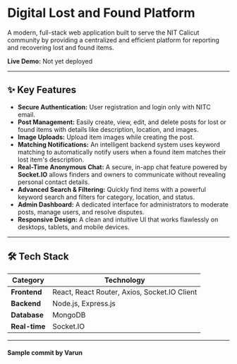 # Digital Lost and Found Platform

<p align="center">
  <!-- <img src="..." alt="Project Screenshot" width="700"/> -->
</p>

A modern, full-stack web application built to serve the NIT Calicut community by providing a centralized and efficient platform for reporting and recovering lost and found items.

**Live Demo:** Not yet deployed

---

## ✨ Key Features

- **Secure Authentication:** User registration and login only with NITC email.
- **Post Management:** Easily create, view, edit, and delete posts for lost or found items with details like description, location, and images.
- **Image Uploads:** Upload item images while creating the post.
- **Matching Notifications:** An intelligent backend system uses keyword matching to automatically notify users when a found item matches their lost item's description.
- **Real-Time Anonymous Chat:** A secure, in-app chat feature powered by **Socket.IO** allows finders and owners to communicate without revealing personal contact details.
- **Advanced Search & Filtering:** Quickly find items with a powerful keyword search and filters for category, location, and status.
- **Admin Dashboard:** A dedicated interface for administrators to moderate posts, manage users, and resolve disputes.
- **Responsive Design:** A clean and intuitive UI that works flawlessly on desktops, tablets, and mobile devices.

---

## 🛠️ Tech Stack

| Category      | Technology                                           |
|---------------|------------------------------------------------------|
| **Frontend** | React, React Router, Axios, Socket.IO Client |
| **Backend** | Node.js, Express.js                                  |
| **Database** | MongoDB                              |
| **Real-time** | Socket.IO                                            |

---
#### Sample commit by Varun

